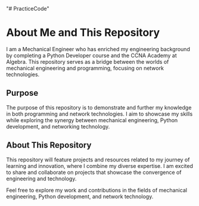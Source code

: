 "# PracticeCode" 

# About Me and This Repository

I am a Mechanical Engineer who has enriched my engineering background by completing a Python Developer course and the CCNA Academy at Algebra. This repository serves as a bridge between the worlds of mechanical engineering and programming, focusing on network technologies.

## Purpose

The purpose of this repository is to demonstrate and further my knowledge in both programming and network technologies. I aim to showcase my skills while exploring the synergy between mechanical engineering, Python development, and networking technology. 

## About This Repository

This repository will feature projects and resources related to my journey of learning and innovation, where I combine my diverse expertise. I am excited to share and collaborate on projects that showcase the convergence of engineering and technology.

Feel free to explore my work and contributions in the fields of mechanical engineering, Python development, and network technology.
